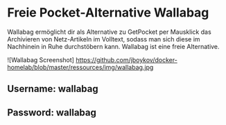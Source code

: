# Freie Pocket-Alternative Wallabag


Wallabag ermöglicht dir als Alternative zu GetPocket per Mausklick das Archivieren von Netz-Artikeln im Volltext, sodass man sich diese im Nachhinein in Ruhe durchstöbern kann. Wallabag ist eine freie Alternative.

![Wallabag Screenshot] https://github.com/jboykov/docker-homelab/blob/master/ressources/img/wallabag.jpg

## Username: wallabag
## Password: wallabag
